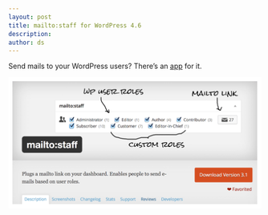 ```yaml
---
layout: post
title: mailto:staff for WordPress 4.6
description:
author: ds
---
```


Send mails to your WordPress users?
There’s an [app](https://wordpress.org/plugins/mailtostaff/) for it.

[![Screenshot](/content/images/2016/08/mailtostaff.png)](https://wordpress.org/plugins/mailtostaff/)
